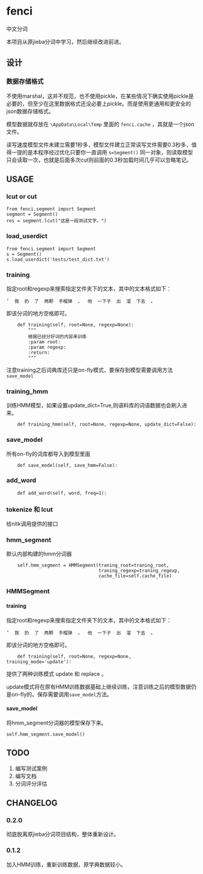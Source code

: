 # fenci
中文分词

本项目从原jieba分词中学习，然后继续改进前进。

## 设计
### 数据存储格式
不使用marshal，这并不规范，也不使用pickle，在某些情况下确实使用pickle是必要的，但至少在这里数据格式还没必要上pickle。而是使用更通用和更安全的json数据存储格式。

模型数据就存放在 `\AppData\Local\Temp` 里面的 `fenci.cache` ，其就是一个json文件。

读写速度模型文件未建立需要1秒多，模型文件建立正常读写文件需要0.3秒多，值得一提的是本程序经过优化只要你一直调用 `s=Segment()` 同一对象，则读取模型只会读取一次，也就是后面多次cut则前面的0.3秒加载时间几乎可以忽略笔记。

## USAGE
### lcut or cut
```
from fenci.segment import Segment
segment = Segment()
res = segment.lcut("这是一段测试文字。")
```

### load_userdict
```
from fenci.segment import Segment
s = Segment()
s.load_userdict('tests/test_dict.txt')
```

### training
指定root和regexp来搜索指定文件夹下的文本，其中的文本格式如下：
```
’  我  扔  了  两颗  手榴弹  ，  他  一下子  出  溜  下去  。
```
即该分词的地方空格即可。

```
    def training(self, root=None, regexp=None):
        """
        根据已经分好词的内容来训练
        :param root:
        :param regexp:
        :return:
        """
```
注意training之后词典库还只是on-fly模式，要保存到模型需要调用方法`save_model`

### training_hmm
训练HMM模型，如果设置update_dict=True,则语料库的词语数据也会刷入进来。
```
    def training_hmm(self, root=None, regexp=None, update_dict=False):
```

### save_model
所有on-fly的词库都导入到模型里面
```
    def save_model(self, save_hmm=False):
```

### add_word
```
    def add_word(self, word, freq=1):
```
### tokenize 和 lcut
给nltk调用提供的接口

### hmm_segment
默认内部构建的hmm分词器
```
    self.hmm_segment = HMMSegment(traning_root=traning_root,
                                  traning_regexp=traning_regexp,
                                  cache_file=self.cache_file)
```
### HMMSegment
#### training
指定root和regexp来搜索指定文件夹下的文本，其中的文本格式如下：
```
’  我  扔  了  两颗  手榴弹  ，  他  一下子  出  溜  下去  。
```
即该分词的地方空格即可。

```
    def training(self, root=None, regexp=None, training_mode='update'):
```
提供了两种训练模式 update 和 replace 。

update模式将在原有HMM训练数据基础上继续训练，注意训练之后的模型数据仍是on-fly的。保存需要调用`save_model`方法。

#### save_model
将hmm_segment分词器的模型保存下来。
```
self.hmm_segment.save_model()
```

## TODO
1. 编写测试案例
2. 编写文档
3. 分词评分评估


## CHANGELOG
### 0.2.0
彻底脱离原jieba分词项目结构，整体重新设计。

### 0.1.2
加入HMM训练，重新训练数据，原字典数据较小。


